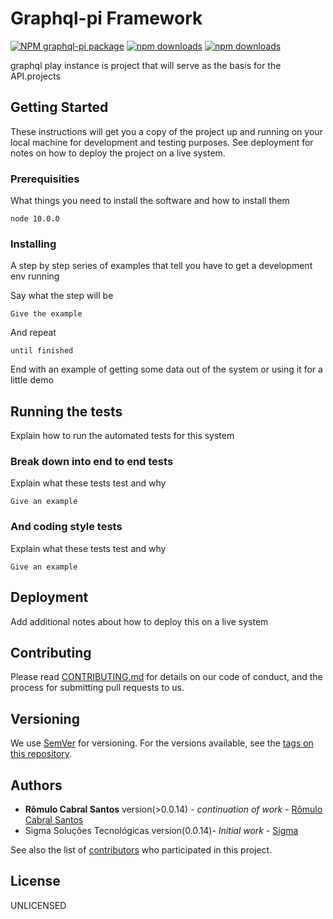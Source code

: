 # Graphql-pi Framework
<!-- [START badges] -->
[![NPM graphql-pi package](https://img.shields.io/npm/v/graphql-pi.svg)](https://npmjs.org/package/graphql-pi)
[![npm downloads](https://img.shields.io/npm/dm/graphql-pi.svg?maxAge=604800)](https://npm-stat.com/charts.html?package=graphql-pi&from=2017-01-1)
[![npm downloads](https://img.shields.io/npm/dt/graphql-pi.svg?maxAge=604800)](https://npm-stat.com/charts.html?package=graphql-pi&from=2017-01-1)
<!-- [END badges] -->
graphql play instance is project that will serve as the basis for the API.projects

## Getting Started

These instructions will get you a copy of the project up and running on your local machine for development and testing purposes. See deployment for notes on how to deploy the project on a live system.

### Prerequisities

What things you need to install the software and how to install them

```
node 10.0.0
```

### Installing

A step by step series of examples that tell you have to get a development env running

Say what the step will be

```
Give the example
```

And repeat

```
until finished
```

End with an example of getting some data out of the system or using it for a little demo

## Running the tests

Explain how to run the automated tests for this system

### Break down into end to end tests

Explain what these tests test and why

```
Give an example
```

### And coding style tests

Explain what these tests test and why

```
Give an example
```

## Deployment

Add additional notes about how to deploy this on a live system

## Contributing

Please read [CONTRIBUTING.md](https://gist.github.com/PurpleBooth/b24679402957c63ec426) for details on our code of conduct, and the process for submitting pull requests to us.

## Versioning

We use [SemVer](http://semver.org/) for versioning. For the versions available, see the [tags on this repository](https://github.com/your/project/tags). 

## Authors
* **Rômulo Cabral Santos** version(>0.0.14) - *continuation of work* - [Rômulo Cabral Santos](https://github.com/romulosanttos)
* Sigma Soluções Tecnológicas version(0.0.14)- *Initial work* - [Sigma](https://github.com/SigmaST/Framework)

See also the list of [contributors](https://github.com/Romulosanttos/graphql-pi/graphs/contributors) who participated in this project.

## License

UNLICENSED
